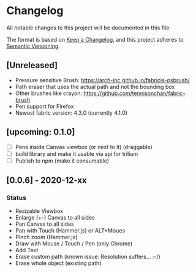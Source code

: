 # Changelog
All notable changes to this project will be documented in this file.

The format is based on [Keep a Changelog](https://keepachangelog.com/en/1.0.0/),
and this project adheres to [Semantic Versioning](https://semver.org/spec/v2.0.0.html).

## [Unreleased]
* Pressure sensitive Brush: https://arch-inc.github.io/fabricjs-psbrush/
* Path eraser that uses the actual path and not the bounding box
* Other brushes like crayon: https://github.com/tennisonchan/fabric-brush
* Pen support for Firefox
* Newest fabric version: 4.3.0 (currently 4.1.0)

## [upcoming: 0.1.0]

* [ ] Pens inside Canvas viewbox (or next to it) (draggable) 
* [ ] build library and make it usable via api for trilium
* [ ] Publish to npm (make it consumable)

## [0.0.6] - 2020-12-xx

### Status
* Resizable Viewbox
* Enlarge (+-) Canvas to all sides
* Pan Canvas to all sides
* Pan with Touch (Hammer.js) or ALT+Moues
* Pinch zoom (Hammer.js)
* Draw with Mouse / Touch / Pen (only Chrome)
* Add Text
* Erase custom path (known issue: Resolution suffers... :-/)
* Erase whole object (existing path)

